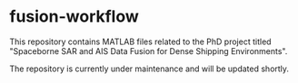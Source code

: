 # fusion-workflow

This repository contains MATLAB files related to the PhD project titled "Spaceborne SAR and AIS Data Fusion for Dense Shipping Environments".

The repository is currently under maintenance and will be updated shortly.

